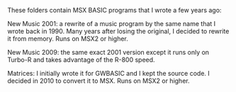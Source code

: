 These folders contain MSX BASIC programs that I wrote a few years ago:

New Music 2001: a rewrite of a music program by the same name that I wrote back in 1990. Many years after losing the original, I decided to rewrite it from memory. Runs on MSX2 or higher.

New Music 2009: the same exact 2001 version except it runs only on Turbo-R and takes advantage of the R-800 speed.

Matrices: I initially wrote it for GWBASIC and I kept the source code. I decided in 2010 to convert it to MSX. Runs on MSX2 or higher.